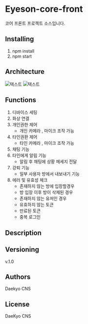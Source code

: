 # Eyeson-core-front
코어 프론트 프로젝트 소스입니다.

## Installing
1. npm install
2. npm start

## Architecture
![텍스트](https://user-images.githubusercontent.com/6078850/88268475-80f48980-cd0d-11ea-9f6c-6fa3a485efbe.png)
![텍스트](https://user-images.githubusercontent.com/6078850/88268569-a1244880-cd0d-11ea-9fb0-3d74152ae3ce.png)

## Functions
1. 디바이스 세팅 
2. 화상 연결
3. 개인권한 제어
    - 개인 카메라 , 마이크 조작 가능
4. 타인권환 제어
    - 타인 카메라 , 마이크 조작 가능
5. 채팅 기능
6. 타인에게 알림 기능
    - 알림 후 채팅에 상황 메세지 전달
7. 강퇴 기능
    - 일부 사용자 방에서 내보내기 기능
8. 에러 및 유효성 체크
    - 존재하지 않는 방에 입장할경우
    - 방 입장 이후 방이 삭제된 경우
    - 존재하지 않는 유저인 경우
    - 유효하지 않는 토큰
    - 만료된 토큰
    - 중복 로그인

## Description

## Versioning
v.1.0

## Authors
Daekyo CNS

## License
DaeKyo CNS

